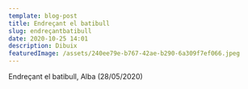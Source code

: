 ```yaml
---
template: blog-post
title: Endreçant el batibull
slug: endreçantbatibull
date: 2020-10-25 14:01
description: Dibuix
featuredImage: /assets/240ee79e-b767-42ae-b290-6a309f7ef066.jpeg
---
```

Endreçant el batibull, Alba (28/05/2020)